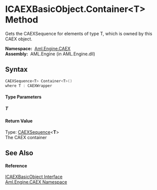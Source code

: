 ICAEXBasicObject.Container&lt;T> Method
=======================================
Gets the CAEXSequence for elements of type T, which is owned by this CAEX object.

  **Namespace:**  [Aml.Engine.CAEX][1]  
  **Assembly:**  AML.Engine (in AML.Engine.dll)

Syntax
------

```csharp
CAEXSequence<T> Container<T>()
where T : CAEXWrapper

```

#### Type Parameters

##### *T*


#### Return Value
Type: [CAEXSequence][2]&lt;**T**>  
The CAEX container

See Also
--------

#### Reference
[ICAEXBasicObject Interface][3]  
[Aml.Engine.CAEX Namespace][1]  

[1]: ../README.md
[2]: ../CAEXSequence_1/README.md
[3]: README.md
[4]: https://www.automationml.org
[5]: ../../icons/logoShade.png